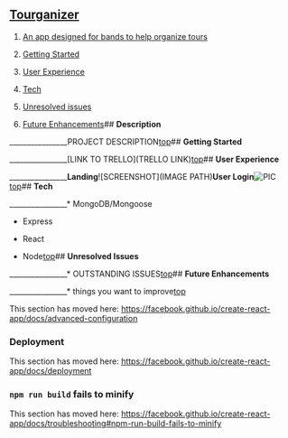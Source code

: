 ## [**Tourganizer**](https://tourganizer.herokuapp.com/) <a name="home"></a> 

1. [An app designed for bands to help organize tours](#desc)

2. [Getting Started](#start)

3. [User Experience](#ui) 

4. [Tech](#tech)

5. [Unresolved issues](#issues)

6. [Future Enhancements](#stretch)## <a name="desc"></a> **Description**

________________PROJECT DESCRIPTION[top](#home)## <a name="start"></a> **Getting Started**

________________[LINK TO TRELLO](TRELLO LINK)[top](#home)## <a name="ui"></a> **User Experience**

________________**Landing**![SCREENSHOT](IMAGE PATH)**User Login**![PIC](PATH)[top](#home)## <a name="tech"></a> **Tech**

________________* MongoDB/Mongoose

* Express

* React

* Node[top](#home)## <a name="issues"></a> **Unresolved Issues**

________________* OUTSTANDING ISSUES[top](#home)## <a name="stretch"></a> **Future Enhancements**

________________* things you want to improve[top](#home)

This section has moved here: https://facebook.github.io/create-react-app/docs/advanced-configuration

### Deployment

This section has moved here: https://facebook.github.io/create-react-app/docs/deployment

### `npm run build` fails to minify

This section has moved here: https://facebook.github.io/create-react-app/docs/troubleshooting#npm-run-build-fails-to-minify
